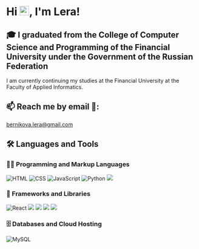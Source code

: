 # Hi <img src="https://media.giphy.com/media/hvRJCLFzcasrR4ia7z/giphy.gif" width="25px">, I'm Lera!

## 🎓 I graduated from the College of Computer Science and Programming of the Financial University under the Government of the Russian Federation
I am currently continuing my studies at the Financial University at the Faculty of Applied Informatics.

## 📫 Reach me by email 📧: 
<bernikova.lera@gmail.com>
<summary><h2>🛠️ Languages and Tools</h2></summary>
<h3>👨‍💻 Programming and Markup Languages</h3>
 <p>
  <img alt="HTML" src="https://img.shields.io/badge/html5%20-%23E34F26.svg?&style=for-the-badge&logo=html5&logoColor=white">
  <img alt="CSS" src="https://img.shields.io/badge/css3%20-%231572B6.svg?&style=for-the-badge&logo=css3&logoColor=white">
  <img alt="JavaScript" src="https://img.shields.io/badge/javascript%20-%23323330.svg?&style=for-the-badge&logo=javascript&logoColor=%23F7DF1E">
  <img alt="Python" src="https://img.shields.io/badge/python%20-%2314354C.svg?&style=for-the-badge&logo=python&logoColor=white">
  <img src="https://img.shields.io/badge/go-%2300ADD8.svg?&style=for-the-badge&logo=go&logoColor=white"/>
 </p>
<h3>🧰 Frameworks and Libraries</h3>
<p>
 <img alt="React" src="https://img.shields.io/badge/react%20-%2320232a.svg?&style=for-the-badge&logo=react&logoColor=%2361DAFB">
 <img src="https://img.shields.io/badge/angular%20-%23DD0031.svg?&style=for-the-badge&logo=angular&logoColor=white"/>
 <img src="https://img.shields.io/badge/angular.js%20-%23E23237.svg?&style=for-the-badge&logo=angularjs&logoColor=white"/>
 <img src="https://img.shields.io/badge/redux%20-%23593d88.svg?&style=for-the-badge&logo=redux&logoColor=white"/>
 <img src="https://img.shields.io/badge/flask%20-%23000.svg?&style=for-the-badge&logo=flask&logoColor=white"/>
</p>
<h3>🗄️ Databases and Cloud Hosting</h3>
<p>
<img alt="MySQL" src="https://img.shields.io/badge/mysql-%2300f.svg?&style=for-the-badge&logo=mysql&logoColor=white"></a>
</p>
</p>
<br />
